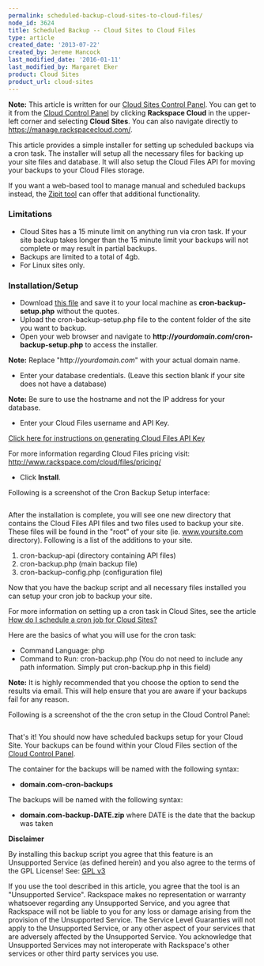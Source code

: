 ```yaml
---
permalink: scheduled-backup-cloud-sites-to-cloud-files/
node_id: 3624
title: Scheduled Backup -- Cloud Sites to Cloud Files
type: article
created_date: '2013-07-22'
created_by: Jereme Hancock
last_modified_date: '2016-01-11'
last_modified_by: Margaret Eker
product: Cloud Sites
product_url: cloud-sites
---
```


**Note:** This article is written for our [Cloud Sites Control Panel](https://manage.rackspacecloud.com/). You can get to it from the [Cloud Control Panel](https://mycloud.rackspace.com) by clicking **Rackspace Cloud** in the upper-left corner and selecting **Cloud Sites**. You can also navigate directly to <https://manage.rackspacecloud.com/>.

This article provides a simple installer for setting up scheduled
backups via a cron task. The installer will setup all the necessary
files for backing up your site files and database. It will also setup
the Cloud Files API for moving your backups to your Cloud Files storage.

If you want a web-based tool to manage manual and scheduled backups
instead, the [Zipit tool](/how-to/zipit-backup-utility-for-cloud-sites-linux) can
offer that additional functionality.

### Limitations

-   Cloud Sites has a 15 minute limit on anything run via cron task. If
    your site backup takes longer than the 15 minute limit your backups
    will not complete or may result in partial backups.
-   Backups are limited to a total of 4gb.
-   For Linux sites only.

### Installation/Setup

-   Download [this file](https://raw.github.com/jeremehancock/cron-backup-script-setup/master/cron-backup-setup.php) and
    save it to your local machine as **cron-backup-setup.php** without
    the quotes.
-   Upload the cron-backup-setup.php file to the content folder of the
    site you want to backup.
-   Open your web browser and navigate to
    **http://*yourdomain.com*/cron-backup-setup.php** to access
    the installer.

  **Note:** Replace "http://*yourdomain.com*" with your actual
domain name.

-   Enter your database credentials. (Leave this section blank if your
    site does not have a database)

  **Note:** Be sure to use the hostname and not the IP address for your
database.

-   Enter your Cloud Files username and API Key.

  [Click here for instructions on generating Cloud Files API Key](/how-to/view-and-reset-your-api-key)

  For more information regarding Cloud Files pricing visit: <http://www.rackspace.com/cloud/files/pricing/>

-   Click **Install**.

  Following is a screenshot of the Cron Backup Setup interface:

  <img src="{% asset_path cloud-sites/scheduled-backup-cloud-sites-to-cloud-files/cron-backup-setup.png %}" alt="" />

After the installation is complete, you will see one new directory that
contains the Cloud Files API files and two files used to backup your
site. These files will be found in the "root" of your site (ie.
www.yoursite.com directory). Following is a list of the additions to your
site.

1.  cron-backup-api (directory containing API files)
2.  cron-backup.php (main backup file)
3.  cron-backup-config.php (configuration file)

Now that you have the backup script and all necessary files installed
you can setup your cron job to backup your site.

For more information on setting up a cron task in Cloud Sites, see the article [How do I schedule a cron job for Cloud Sites?](/how-to/how-do-i-schedule-a-cron-job-for-cloud-sites)

Here are the basics of what you will use for the cron task:

-   Command Language: php
-   Command to Run: cron-backup.php (You do not need to include any
    path information. Simply put cron-backup.php in this field)

**Note:** It is highly recommended that you choose the option to send the
results via email. This will help ensure that you are aware if your
backups fail for any reason.

Following is a screenshot of the the cron setup in the Cloud Control Panel:

<img src="{% asset_path cloud-sites/scheduled-backup-cloud-sites-to-cloud-files/cron-setup.png %}" alt="" />

That's it! You should now have scheduled backups setup for your Cloud
Site. Your backups can be found within your Cloud Files section of the
[Cloud Control Panel](https://mycloud.rackspace.com).

The container for the backups will be named with the following syntax:

-  **domain.com-cron-backups**

The backups will be named with the following syntax:

-  **domain.com-backup-DATE.zip** where DATE is the date that the backup
was taken

**Disclaimer**

By installing this backup script you agree that this feature is an
Unsupported Service (as defined herein) and you also agree to the terms
of the GPL License! See: [GPL v3](http://www.gnu.org/licenses/gpl-3.0.en.html)

If you use the tool described in this article, you agree that the tool
is an "Unsupported Service". Rackspace makes no representation or
warranty whatsoever regarding any Unsupported Service, and you agree
that Rackspace will not be liable to you for any loss or damage arising
from the provision of the Unsupported Service. The Service Level
Guaranties will not apply to the Unsupported Service, or any other
aspect of your services that are adversely affected by the Unsupported
Service. You acknowledge that Unsupported Services may not interoperate
with Rackspace's other services or other third party services you use.
